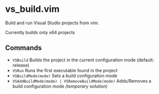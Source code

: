 # vs_build.vim
Build and run Visual Studio projects from vim.

Currently builds only x64 projects

## Commands
* `VSBuild` Builds the project in the current configuration mode (default: release)
* `VSRun` Runs the first executable found in the project
* `VSBuildMode(mode)` Sets a build configuration mode
* `VSAddBuildMode(mode) | VSRemoveBuildMode(mode)` Adds/Removes a build configuration mode <em>(temporary solution)</em>
